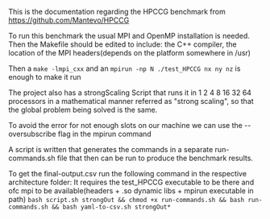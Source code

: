 This is the documentation regarding the HPCCG benchmark from https://github.com/Mantevo/HPCCG

To run this benchmark the usual MPI and OpenMP installation is needed.
Then the Makefile should be edited to include: the C++ compiler, the location of the MPI headers(depends on the platform somewhere in /usr)

Then a `make -lmpi_cxx` and an `mpirun -np N ./test_HPCCG nx ny nz` is enough to make it run

The project also has a strongScaling Script that runs it in 1 2 4 8 16 32 64 processors in a mathematical manner referred as "strong scaling", so that the global problem being solved is the same.

To avoid the error for not enough slots on our machine we can use the --oversubscribe flag in the mpirun command

A script is written that generates the commands in a separate run-commands.sh file that then can be run to produce the benchmark results.

To get the final-output.csv run the following command in the respective architecture folder:
It requires the test_HPCCG executable to be there and ofc mpi to be available(headers + .so dynamic libs + mpirun executable in path)
`bash script.sh strongOut && chmod +x run-commands.sh && bash run-commands.sh && bash yaml-to-csv.sh strongOut*`

